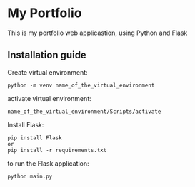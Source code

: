 # My Portfolio
This is my portfolio web applicastion, using Python and Flask

## Installation guide
Create virtual environment:
```
python -m venv name_of_the_virtual_environment
```
activate virtual environment:
```
name_of_the_virtual_environment/Scripts/activate
```
Install Flask: 
```
pip install Flask
or 
pip install -r requirements.txt
```
to run the Flask application: 
```
python main.py
```